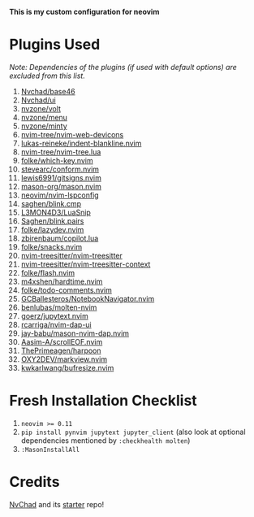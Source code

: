 **This is my custom configuration for neovim**

# Plugins Used

*Note: Dependencies of the plugins (if used with default options) are excluded from this list.*

1. [Nvchad/base46](https://github.com/NvChad/base46)
1. [Nvchad/ui](https://github.com/NvChad/ui)
1. [nvzone/volt](https://github.com/nvzone/volt)
1. [nvzone/menu](https://github.com/nvzone/menu)
1. [nvzone/minty](https://github.com/nvzone/minty)
1. [nvim-tree/nvim-web-devicons](https://github.com/nvim-tree/nvim-web-devicons)
1. [lukas-reineke/indent-blankline.nvim](https://github.com/lukas-reineke/indent-blankline.nvim)
1. [nvim-tree/nvim-tree.lua](https://github.com/nvim-tree/nvim-tree.lua)
1. [folke/which-key.nvim](https://github.com/folke/which-key.nvim)
1. [stevearc/conform.nvim](https://github.com/stevearc/conform.nvim)
1. [lewis6991/gitsigns.nvim](https://github.com/lewis6991/gitsigns.nvim)
1. [mason-org/mason.nvim](https://github.com/mason-org/mason.nvim)
1. [neovim/nvim-lspconfig](https://github.com/neovim/nvim-lspconfig)
1. [saghen/blink.cmp](https://github.com/saghen/blink.cmp)
1. [L3MON4D3/LuaSnip](https://github.com/L3MON4D3/LuaSnip)
1. [Saghen/blink.pairs](https://github.com/Saghen/blink.pairs)
1. [folke/lazydev.nvim](https://github.com/folke/lazydev.nvim)
1. [zbirenbaum/copilot.lua](https://github.com/zbirenbaum/copilot.lua)
1. [folke/snacks.nvim](https://github.com/folke/snacks.nvim)
1. [nvim-treesitter/nvim-treesitter](https://github.com/nvim-treesitter/nvim-treesitter)
1. [nvim-treesitter/nvim-treesitter-context](https://github.com/nvim-treesitter/nvim-treesitter-context)
1. [folke/flash.nvim](https://github.com/folke/flash.nvim)
1. [m4xshen/hardtime.nvim](https://github.com/m4xshen/hardtime.nvim)
1. [folke/todo-comments.nvim](https://github.com/folke/todo-comments.nvim)
1. [GCBallesteros/NotebookNavigator.nvim](https://github.com/GCBallesteros/NotebookNavigator.nvim)
1. [benlubas/molten-nvim](https://github.com/benlubas/molten-nvim)
1. [goerz/jupytext.nvim](https://github.com/goerz/jupytext.nvim)
1. [rcarriga/nvim-dap-ui](https://github.com/rcarriga/nvim-dap-ui)
1. [jay-babu/mason-nvim-dap.nvim](https://github.com/jay-babu/mason-nvim-dap.nvim)
1. [Aasim-A/scrollEOF.nvim](https://github.com/Aasim-A/scrollEOF.nvim)
1. [ThePrimeagen/harpoon](https://github.com/ThePrimeagen/harpoon)
1. [OXY2DEV/markview.nvim](https://github.com/OXY2DEV/markview.nvim)
1. [kwkarlwang/bufresize.nvim](https://github.com/kwkarlwang/bufresize.nvim)

# Fresh Installation Checklist

1. `neovim >= 0.11`
1. `pip install pynvim jupytext jupyter_client` (also look at optional dependencies mentioned by `:checkhealth molten`)
1. `:MasonInstallAll`

# Credits

[NvChad](https://github.com/NvChad/NvChad) and its [starter](https://github.com/NvChad/starter) repo!
